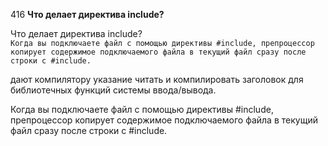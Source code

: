 416 **Что делает директива include?**  

Что делает директива include?  
``Когда вы подключаете файл с помощью директивы #include, препроцессор копирует содержимое подключаемого файла в текущий файл сразу после строки с #include.``

дают компилятору указание читать и компилировать заголовок для библиотечных функций системы ввода/вывода.

Когда вы подключаете файл с помощью директивы #include, препроцессор копирует содержимое подключаемого файла в текущий файл сразу после строки с #include.

